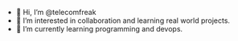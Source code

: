 - 👋 Hi, I’m @telecomfreak
- 👀 I’m interested in collaboration and learning real world projects.
- 🌱 I’m currently learning programming and devops.

<!---
telecomfreak/telecomfreak is a ✨ special ✨ repository because its `README.md` (this file) appears on your GitHub profile.
You can click the Preview link to take a look at your changes.
--->

